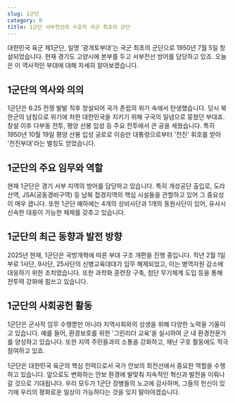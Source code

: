 ```yaml
---
slug: 1군단
category: 0
title: 1군단 서부전선의 수호자 국군 최초의 군단
---
```


대한민국 육군 제1군단, 일명 '광개토부대'는 국군 최초의 군단으로 1950년 7월 5일 창설되었습니다. 현재 경기도 고양시에 본부를 두고 서부전선 방어를 담당하고 있죠. 오늘은 이 역사적인 부대에 대해 자세히 알아보겠습니다.

## 1군단의 역사와 의의

1군단은 6.25 전쟁 발발 직후 창설되어 국가 존립의 위기 속에서 탄생했습니다. 당시 북한군의 남침으로 위기에 처한 대한민국을 지키기 위해 구국의 일념으로 뭉쳤던 부대죠. 창설 이후 다부동 전투, 평양 선봉 입성 등 주요 전투에서 큰 공을 세웠습니다. 특히 1950년 10월 19일 평양 선봉 입성 공로로 이승만 대통령으로부터 '전진' 휘호를 받아 '전진부대'라는 별칭도 얻었습니다.

## 1군단의 주요 임무와 역할

현재 1군단은 경기 서부 지역의 방어를 담당하고 있습니다. 특히 개성공단 출입로, 도라산역, JSA(공동경비구역) 등 남북 접경지역의 핵심 시설들을 관할하고 있어 그 중요성이 매우 큽니다. 또한 1군단 예하에는 4개의 상비사단과 1개의 동원사단이 있어, 유사시 신속한 대응이 가능한 체제를 갖추고 있습니다.

## 1군단의 최근 동향과 발전 방향

2025년 현재, 1군단은 국방개혁에 따른 부대 구조 개편을 진행 중입니다. 작년 2월 1일부로 1사단, 9사단, 25사단의 신병교육대대가 임무 해제되었고, 이는 병역자원 감소에 대응하기 위한 조치였습니다. 또한 과학화 훈련장 구축, 첨단 무기체계 도입 등을 통해 전투력 강화에 힘쓰고 있습니다.

## 1군단의 사회공헌 활동

1군단은 군사적 임무 수행뿐만 아니라 지역사회와의 상생을 위해 다양한 노력을 기울이고 있습니다. 예를 들어, 환경보호를 위한 '그린리더 교육'을 실시하여 군 내 환경전문가를 양성하고 있습니다. 또한 지역 주민들과의 소통을 강화하고, 재난 구호 활동에도 적극 참여하고 있죠.

1군단은 대한민국 육군의 핵심 전력으로서 국가 안보의 최전선에서 중요한 역할을 수행하고 있습니다. 앞으로도 변화하는 안보 환경에 발맞춰 지속적인 혁신과 발전을 이뤄나갈 것으로 기대됩니다. 우리 모두가 1군단 장병들의 노고에 감사하며, 그들의 헌신이 있기에 우리의 평화로운 일상이 가능하다는 것을 잊지 말아야겠습니다.